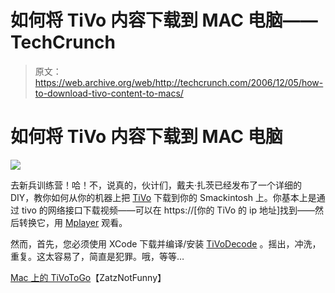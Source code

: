 # 如何将 TiVo 内容下载到 MAC 电脑——TechCrunch

> 原文：<https://web.archive.org/web/http://techcrunch.com/2006/12/05/how-to-download-tivo-content-to-macs/>

# 如何将 TiVo 内容下载到 MAC 电脑

![](img/1d943f66bc9aa973a4026e595a5dae19.png)

去新兵训练营！哈！不，说真的，伙计们，戴夫·扎茨已经发布了一个详细的 DIY，教你如何从你的机器上把 [TiVo](https://web.archive.org/web/20201022042319/https://crunchbase.com/organization/tivo) 下载到你的 Smackintosh 上。你基本上是通过 tivo 的网络接口下载视频——可以在 https://[你的 TiVo 的 ip 地址]找到——然后转换它，用 [Mplayer](https://web.archive.org/web/20201022042319/http://www.mplayerhq.hu/design7/dload.html) 观看。

然而，首先，您必须使用 XCode 下载并编译/安装 [TiVoDecode](https://web.archive.org/web/20201022042319/http://sourceforge.net/project/showfiles.php?group_id=183716) 。摇出，冲洗，重复。这太容易了，简直是犯罪。哦，等等…

[Mac 上的 TiVoToGo](https://web.archive.org/web/20201022042319/http://www.zatznotfunny.com/2006-12/tivotogo-on-your-mac/)【ZatzNotFunny】